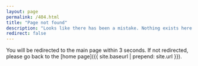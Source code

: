 ```yaml
---
layout: page
permalink: /404.html
title: "Page not found"
description: "Looks like there has been a mistake. Nothing exists here."
redirect: false
---
```


You will be redirected to the main page within 3 seconds. If not redirected, please go back to the [home page]({{ site.baseurl | prepend: site.url }}).
